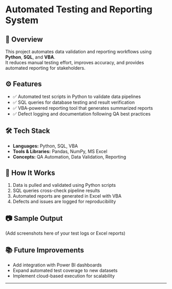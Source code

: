 # Automated Testing and Reporting System

## 📌 Overview
This project automates data validation and reporting workflows using **Python**, **SQL**, and **VBA**.  
It reduces manual testing effort, improves accuracy, and provides automated reporting for stakeholders.

## ⚙️ Features
- ✅ Automated test scripts in Python to validate data pipelines  
- ✅ SQL queries for database testing and result verification  
- ✅ VBA-powered reporting tool that generates summarized reports  
- ✅ Defect logging and documentation following QA best practices  

## 🛠️ Tech Stack
- **Languages:** Python, SQL, VBA  
- **Tools & Libraries:** Pandas, NumPy, MS Excel  
- **Concepts:** QA Automation, Data Validation, Reporting  

## 🚀 How It Works
1. Data is pulled and validated using Python scripts  
2. SQL queries cross-check pipeline results  
3. Automated reports are generated in Excel with VBA  
4. Defects and issues are logged for reproducibility  

## 📷 Sample Output
(Add screenshots here of your test logs or Excel reports)

## 📚 Future Improvements
- Add integration with Power BI dashboards  
- Expand automated test coverage to new datasets  
- Implement cloud-based execution for scalability  

---

